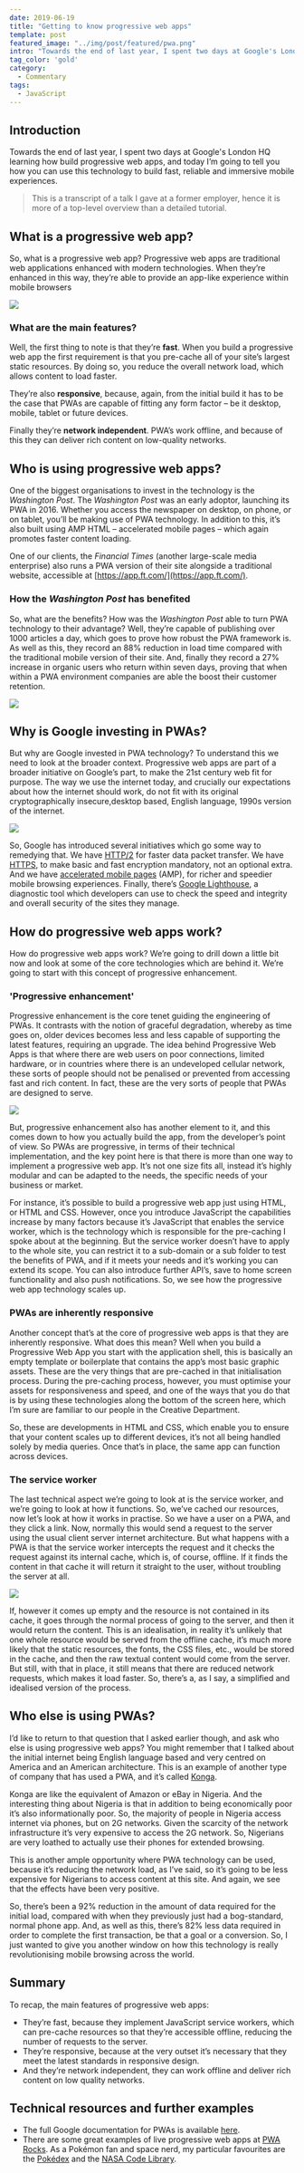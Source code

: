 ```yaml
---
date: 2019-06-19
title: "Getting to know progressive web apps"
template: post
featured_image: "../img/post/featured/pwa.png"
intro: "Towards the end of last year, I spent two days at Google's London HQ learning how build progressive web apps, and today I’m going to tell you how you can use this technology to build fast, reliable and immersive mobile experiences..."
tag_color: 'gold'
category:
  - Commentary
tags:
  - JavaScript
---
```


## Introduction

Towards the end of last year, I spent two days at Google's London HQ learning how build progressive web apps, and today I’m going to tell you how you can use this technology to build fast, reliable and immersive mobile experiences.

> This is a transcript of a talk I gave at a former employer, hence it is more of a top-level overview than a detailed tutorial.

## What is a progressive web app?

So, what is a progressive web app? Progressive web apps are traditional web applications enhanced with modern technologies. When they’re enhanced in this way, they’re able to provide an app-like experience within mobile browsers

![](../img/post/body/progressive-web-apps/main-features-pwas.png)

### What are the main features?

Well, the first thing to note is that they’re **fast**. When you build a progressive web app the first requirement is that you pre-cache all of your site’s largest static resources. By doing so, you reduce the overall network load, which allows content to load faster.

They’re also **responsive**, because, again, from the initial build it has to be the case that PWAs are capable of fitting any form factor – be it desktop, mobile, tablet or future devices.

Finally they’re **network independent**. PWA’s work offline, and because of this they can deliver rich content on low-quality networks.

## Who is using progressive web apps?

One of the biggest organisations to invest in the technology is the _Washington Post_. The _Washington Post_ was an early adoptor, launching its PWA in 2016. Whether you access the newspaper on desktop, on phone, or on tablet, you’ll be making use of PWA technology. In addition to this, it’s also built using AMP HTML – accelerated mobile pages – which again promotes faster content loading.

One of our clients, the _Financial Times_ (another large-scale media enterprise) also runs a PWA version of their site alongside a traditional website, accessible at [https://app.ft.com/](https://app.ft.com/).

### How the _Washington Post_ has benefited

So, what are the benefits? How was the _Washington Post_ able to turn PWA technology to their advantage? Well, they’re capable of publishing over 1000 articles a day, which goes to prove how robust the PWA framework is. As well as this, they record an 88% reduction in load time compared with the traditional mobile version of their site. And, finally they record a 27% increase in organic users who return within seven days, proving that when within a PWA environment companies are able the boost their customer retention.

![](../img/post/body/progressive-web-apps/tb-giving-talk.png)

## Why is Google investing in PWAs?

But why are Google invested in PWA technology? To understand this we need to look at the broader context. Progressive web apps are part of a broader initiative on Google’s part, to make the 21st century web fit for purpose. The way we use the internet today, and crucially our expectations about how the internet should work, do not fit with its original cryptographically insecure,desktop based, English language, 1990s version of the internet.

![](../img/post/body/progressive-web-apps/google-broader-context.png)

So, Google has introduced several initiatives which go some way to remedying that. We have [HTTP/2](https://developers.google.com/web/fundamentals/performance/http2/) for faster data packet transfer. We have [HTTPS](https://en.wikipedia.org/wiki/HTTPS), to make basic and fast encryption mandatory, not an optional extra. And we have [accelerated mobile pages](https://amp.devAMP) (AMP), for richer and speedier mobile browsing experiences. Finally, there’s [Google Lighthouse](https://developers.google.com/web/tools/lighthouse/), a diagnostic tool which developers can use to check the speed and integrity and overall security of the sites they manage.

## How do progressive web apps work?

How do progressive web apps work? We’re going to drill down a little bit now and look at some of the core technologies which are behind it. We’re going to start with this concept of progressive enhancement.

### 'Progressive enhancement'

Progressive enhancement is the core tenet guiding the engineering of PWAs. It contrasts with the notion of graceful degradation, whereby as time goes on, older devices becomes less and less capable of supporting the latest features, requiring an upgrade. The idea behind Progressive Web Apps is that where there are web users on poor connections, limited hardware, or in countries where there is an undeveloped cellular network, these sorts of people should not be penalised or prevented from accessing fast and rich content. In fact, these are the very sorts of people that PWAs are designed to serve.

![](../img/post/body/progressive-web-apps/pwas-prog-enhancement.png)

But, progressive enhancement also has another element to it, and this comes down to how you actually build the app, from the developer’s point of view. So PWAs are progressive, in terms of their technical implementation, and the key point here is that there is more than one way to implement a progressive web app. It’s not one size fits all, instead it’s highly modular and can be adapted to the needs, the specific needs of your business or market.

For instance, it’s possible to build a progressive web app just using HTML, or HTML and CSS. However, once you introduce JavaScript the capabilities increase by many factors because it’s JavaScript that enables the service worker, which is the technology which is responsible for the pre-caching I spoke about at the beginning. But the service worker doesn’t have to apply to the whole site, you can restrict it to a sub-domain or a sub folder to test the benefits of PWA, and if it meets your needs and it’s working you can extend its scope. You can also introduce further API’s, save to home screen functionality and also push notifications. So, we see how the progressive web app technology scales up.

### PWAs are inherently responsive

Another concept that’s at the core of progressive web apps is that they are inherently responsive. What does this mean? Well when you build a Progressive Web App you start with the application shell, this is basically an empty template or boilerplate that contains the app’s most basic graphic assets. These are the very things that are pre-cached in that initialisation process. During the pre-caching process, however, you must optimise your assets for responsiveness and speed, and one of the ways that you do that is by using these technologies along the bottom of the screen here, which I’m sure are familiar to our people in the Creative Department.

So, these are developments in HTML and CSS, which enable you to ensure that your content scales up to different devices, it’s not all being handled solely by media queries. Once that’s in place, the same app can function across devices.

### The service worker

The last technical aspect we’re going to look at is the service worker, and we’re going to look at how it functions. So, we’ve cached our resources, now let’s look at how it works in practise. So we have a user on a PWA, and they click a link. Now, normally this would send a request to the server using the usual client server internet architecture. But what happens with a PWA is that the service worker intercepts the request and it checks the request against its internal cache, which is, of course, offline. If it finds the content in that cache it will return it straight to the user, without troubling the server at all.

![](../img/post/body/progressive-web-apps/pwas-service-worker.png)

If, however it comes up empty and the resource is not contained in its cache, it goes through the normal process of going to the server, and then it would return the content. This is an idealisation, in reality it’s unlikely that one whole resource would be served from the offline cache, it’s much more likely that the static resources, the fonts, the CSS files, etc., would be stored in the cache, and then the raw textual content would come from the server. But still, with that in place, it still means that there are reduced network requests, which makes it load faster. So, there’s a, as I say, a simplified and idealised version of the process.

## Who else is using PWAs?

I’d like to return to that question that I asked earlier though, and ask who else is using progressive web apps? You might remember that I talked about the initial internet being English language based and very centred on America and an American architecture. This is an example of another type of company that has used a PWA, and it’s called [Konga](https://www.konga.com).

Konga are like the equivalent of Amazon or eBay in Nigeria. And the interesting thing about Nigeria is that in addition to being economically poor it’s also informationally poor. So, the majority of people in Nigeria access internet via phones, but on 2G networks. Given the scarcity of the network infrastructure it’s very expensive to access the 2G network. So, Nigerians are very loathed to actually use their phones for extended browsing.

This is another ample opportunity where PWA technology can be used, because it’s reducing the network load, as I’ve said, so it’s going to be less expensive for Nigerians to access content at this site. And again, we see that the effects have been very positive.

So, there’s been a 92% reduction in the amount of data required for the initial load, compared with when they previously just had a bog-standard, normal phone app. And, as well as this, there’s 82% less data required in order to complete the first transaction, be that a goal or a conversion. So, I just wanted to give you another window on how this technology is really revolutionising mobile browsing across the world.

## Summary

To recap, the main features of progressive web apps:

- They’re fast, because they implement JavaScript service workers, which can pre-cache resources so that they’re accessible offline, reducing the number of requests to the server.
- They’re responsive, because at the very outset it’s necessary that they meet the latest standards in responsive design.
- And they’re network independent, they can work offline and deliver rich content on low quality networks.

## Technical resources and further examples

- The full Google documentation for PWAs is available [here](https://developers.google.com/web/progressive-web-apps/).
- There are some great examples of live progressive web apps at [PWA Rocks](https://pwa.rocks/). As a Pokémon fan and space nerd, my particular favourites are the [Pokédex](https://pokedex.org/) and the [NASA Code Library](https://code.nasa.gov/).
